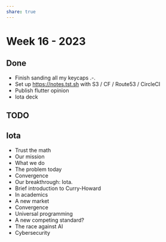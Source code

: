 ```yaml
---
share: true
---
```


# Week 16 - 2023

## Done

* Finish sanding all my keycaps .-.
* Set up https://notes.tst.sh with S3 / CF / Route53 / CircleCI
* Publish flutter opinion
* Iota deck

## TODO

## Iota

* Trust the math
* Our mission
* What we do
* The problem today
* Convergence
* Our breakthrough: Iota.
* Brief introduction to Curry-Howard
* In academics
* A new market
* Convergence
* Universal programming
* A new competing standard?
* The race against AI
* Cybersecurity